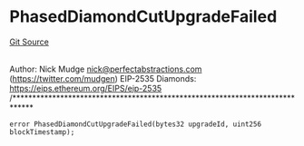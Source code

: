 # PhasedDiamondCutUpgradeFailed
[Git Source](https://github.com/nayms/contracts-v3/blob/0aa70a4d39a9875c02cd43cc38c09012f52d800e/src/facets/PhasedDiamondCutFacet.sol)

\
Author: Nick Mudge <nick@perfectabstractions.com> (https://twitter.com/mudgen)
EIP-2535 Diamonds: https://eips.ethereum.org/EIPS/eip-2535
/*****************************************************************************


```solidity
error PhasedDiamondCutUpgradeFailed(bytes32 upgradeId, uint256 blockTimestamp);
```

